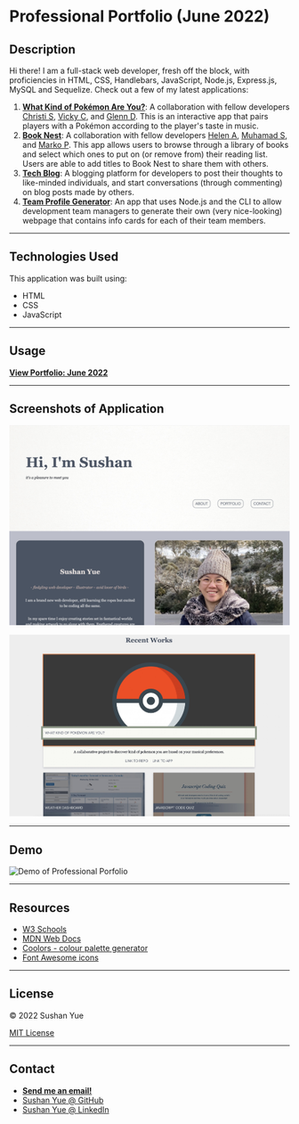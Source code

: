 # Professional Portfolio (June 2022)

## Description

Hi there! I am a full-stack web developer, fresh off the block, with proficiencies in HTML, CSS, Handlebars, JavaScript, Node.js, Express.js, MySQL and Sequelize. Check out a few of my latest applications:

1. **[What Kind of Pokémon Are You?](https://github.com/jazzberriess/collab-what-pkmn-are-you)**: A collaboration with fellow developers [Christi S](https://github.com/jazzberriess), [Vicky C](https://github.com/vicchyx), and [Glenn D](https://github.com/gd741). This is an interactive app that pairs players with a Pokémon according to the player's taste in music.
2. **[Book Nest](https://github.com/grace-anderson/book-nest)**: A collaboration with fellow developers [Helen A](https://github.com/grace-anderson), [Muhamad S](https://github.com/s3793758), and [Marko P](https://github.com/Marko-Petreski). This app allows users to browse through a library of books and select which ones to put on (or remove from) their reading list. Users are able to add titles to Book Nest to share them with others.
3. **[Tech Blog](https://github.com/AtlantaBlack/Tech_Blog)**: A blogging platform for developers to post their thoughts to like-minded individuals, and start conversations (through commenting) on blog posts made by others.
4. **[Team Profile Generator](https://github.com/AtlantaBlack/Team_Profile_Generator)**: An app that uses Node.js and the CLI to allow development team managers to generate their own (very nice-looking) webpage that contains info cards for each of their team members.

---

## Technologies Used

This application was built using:

- HTML
- CSS
- JavaScript

---

## Usage

**[View Portfolio: June 2022](https://atlantablack.github.io/Portfolio_June22/)**

---

## Screenshots of Application

![Screenshot of Professional Porfolio](assets/images/screenshot-portfolio.jpg?raw=true "Sushan Yue portfolio screenshot")

![Screenshot of Professional Porfolio](assets/images/screenshot-portfolio-projects.jpg?raw=true "Sushan Yue portfolio projects screenshot")

---

## Demo

![Demo of Professional Porfolio](assets/images/demo-portfolio-june22.gif?raw=true "Sushan Yue portfolio demo")

---

## Resources

- [W3 Schools](https://www.w3schools.com/)
- [MDN Web Docs](https://developer.mozilla.org/en-US/docs/)
- [Coolors - colour palette generator](https://coolors.co/?home)
- [Font Awesome icons](https://fontawesome.com/)

---

## License

© 2022 Sushan Yue

[MIT License](/LICENSE)

---

## Contact

- **[Send me an email!](mailto:syue.dev@gmail.com)**
- [Sushan Yue @ GitHub](https://github.com/AtlantaBlack)
- [Sushan Yue @ LinkedIn](https://www.linkedin.com/in/sushan-yue/)
